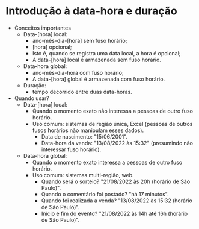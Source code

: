 # Introdução à data-hora e duração

- Conceitos importantes
  - Data-[hora] local:
    - ano-mês-dia-[hora] sem fuso horário;
    - [hora] opcional;
    - Isto é, quando se registra uma data local, a hora é opcional;
    - A data-[hora] local é armazenada sem fuso horário.
  - Data-hora global:
    - ano-mês-dia-hora com fuso horário;
    - A data-[hora] global é armazenada com fuso horário.
  - Duração:
    - tempo decorrido entre duas data-horas.
- Quando usar?
  - Data-[hora] local:
    - Quando o momento exato não interessa a pessoas de outro fuso horário.
    - Uso comum: sistemas de região única, Excel (pessoas de outros fusos horários não manipulam esses dados).
      - Data de nascimento: "15/06/2001".
      - Data-hora da venda: "13/08/2022 às 15:32" (presumindo não interessar fuso horário).
  - Data-hora global:
    - Quando o momento exato interessa a pessoas de outro fuso horário.
    - Uso comum: sistemas multi-região, web.
      - Quando será o sorteio? "21/08/2022 às 20h (horário de São Paulo)".
      - Quando o comentário foi postado? "há 17 minutos".
      - Quando foi realizada a venda? "13/08/2022 às 15:32 (horário de São Paulo)".
      - Início e fim do evento? "21/08/2022 às 14h até 16h (horário de São Paulo)".
